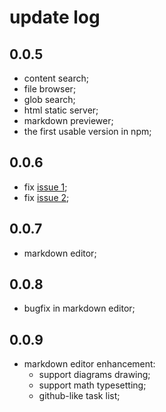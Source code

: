 # update log

## 0.0.5

* content search;
* file browser;
* glob search;
* html static server;
* markdown previewer;
* the first usable version in npm;

## 0.0.6

* fix [issue 1](https://github.com/leungwensen/zfinder/issues/1);
* fix [issue 2](https://github.com/leungwensen/zfinder/issues/2);

## 0.0.7

* markdown editor;

## 0.0.8

* bugfix in markdown editor;

## 0.0.9

* markdown editor enhancement:
  * support diagrams drawing;
  * support math typesetting;
  * github-like task list;

